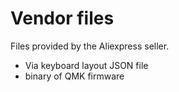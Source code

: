 # Vendor files

Files provided by the Aliexpress seller.

- Via keyboard layout JSON file
- binary of QMK firmware

